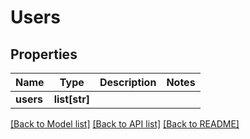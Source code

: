 # Users


## Properties
Name | Type | Description | Notes
------------ | ------------- | ------------- | -------------
**users** | **list[str]** |  | 

[[Back to Model list]](../README.md#documentation-for-models) [[Back to API list]](../README.md#documentation-for-api-endpoints) [[Back to README]](../README.md)



